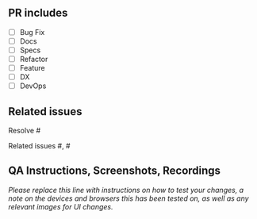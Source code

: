 <!--
     For Work In Progress Pull Requests, please use the Draft PR feature,
     see https://github.blog/2019-02-14-introducing-draft-pull-requests/ for further details.

     For a timely review/response, please avoid force-pushing additional
     commits if your PR already received reviews or comments.

     Before submitting a Pull Request, please ensure you've done the following:
     - 📖 Read the Forem Contributing Guide: https://github.com/taskany-inc/issues/blob/main/CONTRIBUTING.md;
     - 📖 Read the Forem Code of Conduct: https://github.com/taskany-inc/issues/blob/main/CODE_OF_CONDUCT.md;
     - 👷‍♀️ Create small PRs. in most cases this will be possible;
     - ✅ Provide tests for your changes;
     - 📝 Use conventional commit messages: https://www.conventionalcommits.org/en/v1.0.0/;
     - 📗 Update any related documentation and include any relevant screenshots.

     NOTE: Pull Requests from forked repositories will need to be reviewed by
     a Taskany Team member before any CI builds will run.
-->

## PR includes

- [ ] Bug Fix
- [ ] Docs
- [ ] Specs
- [ ] Refactor
- [ ] Feature
- [ ] DX
- [ ] DevOps

## Related issues

<!--
For pull requests that relate or close an issue, please include them
below.  We like to follow [Github's guidance on linking issues to pull requests](https://docs.github.com/en/issues/tracking-your-work-with-issues/linking-a-pull-request-to-an-issue).

For example having the text: "Resolve #1234" would connect the current pull
request to issue 1234.  And when we merge the pull request, Github will
automatically close the issue.
-->

Resolve #<issue>

Related issues #<issue>, #<issue>

## QA Instructions, Screenshots, Recordings

_Please replace this line with instructions on how to test your changes, a note on the devices and browsers this has been tested on, as well as any relevant images for UI changes._

<!-- THANKS FOR YOUR CONTRIBUTION -->
